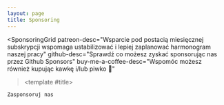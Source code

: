 ```yaml
---
layout: page
title: Sponsoring
---
```


<script setup>
import SponsoringGrid from '../.vitepress/components/SponsoringGrid.vue'
</script>

<SponsoringGrid
patreon-desc="Wsparcie pod postacią miesięcznej subskrypcji wspomaga ustabilizować i lepiej zaplanować harmonogram naszej pracy"
github-desc="Sprawdź co możesz zyskać sponsorując nas przez Github Sponsors"
buy-me-a-coffee-desc="Wspomóc możesz również kupując kawkę i/lub piwko 🍻"

> <template #title>

    Zasponsoruj nas

  </template>
  <template #desc>
Sponsoring jest dla nas dużą pomocą i podziękowaniem za starania które wkładamy w naszą pracę. Wsparcie finansowe pomaga nam zaplanować przyszłą pracę oraz pokryć koszty, które ponosimy pracując nad artykułami i utrzymując projekty Open-Source.
  </template>
</SponsoringGrid>
